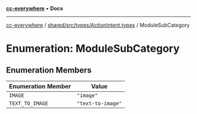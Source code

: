[**cc-everywhere**](../../../../../index.md) • **Docs**

***

[cc-everywhere](../../../../../index.md) / [shared/src/types/ActionIntent.types](../index.md) / ModuleSubCategory

# Enumeration: ModuleSubCategory

## Enumeration Members

| Enumeration Member | Value |
| ------ | ------ |
| `IMAGE` | `"image"` |
| `TEXT_TO_IMAGE` | `"text-to-image"` |
